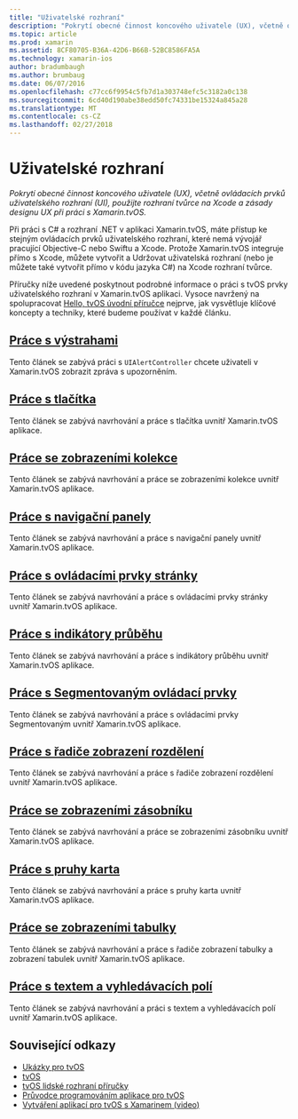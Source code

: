 ```yaml
---
title: "Uživatelské rozhraní"
description: "Pokrytí obecné činnost koncového uživatele (UX), včetně ovládacích prvků uživatelského rozhraní (UI), použijte rozhraní tvůrce na Xcode a zásady designu UX při práci s Xamarin.tvOS."
ms.topic: article
ms.prod: xamarin
ms.assetid: 8CF80705-B36A-42D6-B66B-52BC8586FA5A
ms.technology: xamarin-ios
author: bradumbaugh
ms.author: brumbaug
ms.date: 06/07/2016
ms.openlocfilehash: c77cc6f9954c5fb7d1a303748efc5c3182a0c138
ms.sourcegitcommit: 6cd40d190abe38edd50fc74331be15324a845a28
ms.translationtype: MT
ms.contentlocale: cs-CZ
ms.lasthandoff: 02/27/2018
---
```

# <a name="user-interface"></a>Uživatelské rozhraní

_Pokrytí obecné činnost koncového uživatele (UX), včetně ovládacích prvků uživatelského rozhraní (UI), použijte rozhraní tvůrce na Xcode a zásady designu UX při práci s Xamarin.tvOS._

Při práci s C# a rozhraní .NET v aplikaci Xamarin.tvOS, máte přístup ke stejným ovládacích prvků uživatelského rozhraní, které nemá vývojář pracující Objective-C nebo Swiftu a Xcode. Protože Xamarin.tvOS integruje přímo s Xcode, můžete vytvořit a Udržovat uživatelská rozhraní (nebo je můžete také vytvořit přímo v kódu jazyka C#) na Xcode rozhraní tvůrce.

Příručky níže uvedené poskytnout podrobné informace o práci s tvOS prvky uživatelského rozhraní v Xamarin.tvOS aplikaci. Vysoce navržený na spolupracovat [Hello, tvOS úvodní příručce](~/ios/tvos/get-started/hello-tvos.md) nejprve, jak vysvětluje klíčové koncepty a techniky, které budeme používat v každé článku.

## <a name="working-with-alertsiostvosuser-interfacealertsmd"></a>[Práce s výstrahami](~/ios/tvos/user-interface/alerts.md)

Tento článek se zabývá práci s `UIAlertController` chcete uživateli v Xamarin.tvOS zobrazit zpráva s upozorněním.

## <a name="working-with-buttonsiostvosuser-interfacebuttonsmd"></a>[Práce s tlačítka](~/ios/tvos/user-interface/buttons.md)

Tento článek se zabývá navrhování a práce s tlačítka uvnitř Xamarin.tvOS aplikace.

## <a name="working-with-collection-viewsiostvosuser-interfacecollection-viewsmd"></a>[Práce se zobrazeními kolekce](~/ios/tvos/user-interface/collection-views.md)

Tento článek se zabývá navrhování a práce se zobrazeními kolekce uvnitř Xamarin.tvOS aplikace.

## <a name="working-with-navigation-barsiostvosuser-interfacenavigation-barsmd"></a>[Práce s navigační panely](~/ios/tvos/user-interface/navigation-bars.md)

Tento článek se zabývá navrhování a práce s navigační panely uvnitř Xamarin.tvOS aplikace.

## <a name="working-with-page-controlsiostvosuser-interfacepage-controlsmd"></a>[Práce s ovládacími prvky stránky](~/ios/tvos/user-interface/page-controls.md)

Tento článek se zabývá navrhování a práce s ovládacími prvky stránky uvnitř Xamarin.tvOS aplikace.

## <a name="working-with-progress-indicatorsiostvosuser-interfaceprogress-indicatorsmd"></a>[Práce s indikátory průběhu](~/ios/tvos/user-interface/progress-indicators.md)

Tento článek se zabývá navrhování a práce s indikátory průběhu uvnitř Xamarin.tvOS aplikace.

## <a name="working-with-segmented-controlsiostvosuser-interfacesegmented-controlsmd"></a>[Práce s Segmentovaným ovládací prvky](~/ios/tvos/user-interface/segmented-controls.md)

Tento článek se zabývá navrhování a práce s ovládacími prvky Segmentovaným uvnitř Xamarin.tvOS aplikace.

## <a name="working-with-split-view-controllersiostvosuser-interfacesplit-viewsmd"></a>[Práce s řadiče zobrazení rozdělení](~/ios/tvos/user-interface/split-views.md)

Tento článek se zabývá navrhování a práce s řadiče zobrazení rozdělení uvnitř Xamarin.tvOS aplikace.

## <a name="working-with-stack-viewsiostvosuser-interfacestacked-viewsmd"></a>[Práce se zobrazeními zásobníku](~/ios/tvos/user-interface/stacked-views.md)

Tento článek se zabývá navrhování a práce se zobrazeními zásobníku uvnitř Xamarin.tvOS aplikace.

## <a name="working-with-tab-barsiostvosuser-interfacetab-barsmd"></a>[Práce s pruhy karta](~/ios/tvos/user-interface/tab-bars.md)

Tento článek se zabývá navrhování a práce s pruhy karta uvnitř Xamarin.tvOS aplikace.

## <a name="working-with-table-viewsiostvosuser-interfacetable-viewsmd"></a>[Práce se zobrazeními tabulky](~/ios/tvos/user-interface/table-views.md)

Tento článek se zabývá navrhování a práce s řadiče zobrazení tabulky a zobrazení tabulek uvnitř Xamarin.tvOS aplikace.

## <a name="working-with-text-and-search-fieldsiostvosuser-interfacetext-fields-and-searchmd"></a>[Práce s textem a vyhledávacích polí](~/ios/tvos/user-interface/text-fields-and-search.md)

Tento článek se zabývá navrhování a práci s textem a vyhledávacích polí uvnitř Xamarin.tvOS aplikace.



## <a name="related-links"></a>Související odkazy

- [Ukázky pro tvOS](https://developer.xamarin.com/samples/tvos/all/)
- [tvOS](https://developer.apple.com/tvos/)
- [tvOS lidské rozhraní příručky](https://developer.apple.com/tvos/human-interface-guidelines/)
- [Průvodce programováním aplikace pro tvOS](https://developer.apple.com/library/prerelease/tvos/documentation/General/Conceptual/AppleTV_PG/)
- [Vytváření aplikací pro tvOS s Xamarinem (video)](https://university.xamarin.com/lightninglectures/tvos-with-xamarin)
